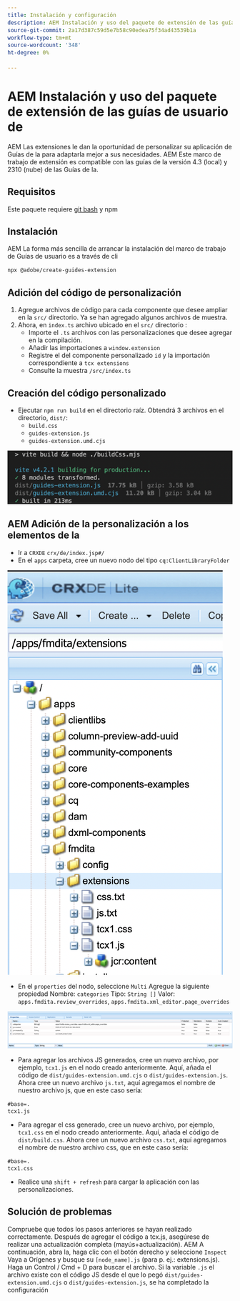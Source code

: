 ```yaml
---
title: Instalación y configuración
description: AEM Instalación y uso del paquete de extensión de las guías de usuario de
source-git-commit: 2a17d387c59d5e7b58c90edea75f34ad43539b1a
workflow-type: tm+mt
source-wordcount: '348'
ht-degree: 0%

---
```



# AEM Instalación y uso del paquete de extensión de las guías de usuario de

AEM Las extensiones le dan la oportunidad de personalizar su aplicación de Guías de la para adaptarla mejor a sus necesidades. AEM Este marco de trabajo de extensión es compatible con las guías de la versión 4.3 (local) y 2310 (nube) de las Guías de la.

## Requisitos 

Este paquete requiere [git bash](https://github.com/git-guides/install-git) y npm

## Instalación

AEM La forma más sencilla de arrancar la instalación del marco de trabajo de Guías de usuario es a través de cli

```bash
npx @adobe/create-guides-extension
```

## Adición del código de personalización

1. Agregue archivos de código para cada componente que desee ampliar en la `src/` directorio. Ya se han agregado algunos archivos de muestra.
2. Ahora, en `index.ts` archivo ubicado en el `src/` directorio :
   - Importe el `.ts` archivos con las personalizaciones que desee agregar en la compilación.
   - Añadir las importaciones a `window.extension`
   - Registre el del componente personalizado `id` y la importación correspondiente a `tcx extensions`
   - Consulte la muestra `/src/index.ts`

## Creación del código personalizado

- Ejecutar `npm run build` en el directorio raíz. Obtendrá 3 archivos en el directorio, `dist/`:
   - `build.css`
   - `guides-extension.js`
   - `guides-extension.umd.cjs`

![Generar salida](./../imgs/build_output.png)

## AEM Adición de la personalización a los elementos de la

- Ir a `CRXDE` `crx/de/index.jsp#/`
- En el `apps` carpeta, cree un nuevo nodo del tipo `cq:ClientLibraryFolder`

![Estructura de carpetas](./../imgs/crxde_folder_structure.png)

- En el `properties` del nodo, seleccione `Multi` Agregue la siguiente propiedad Nombre: `categories`
Tipo: `String []`
Valor: `apps.fmdita.review_overrides`, `apps.fmdita.xml_editor.page_overrides`

![Propiedades de carpeta](./../imgs/crxde_folder_properties.png)

- Para agregar los archivos JS generados, cree un nuevo archivo, por ejemplo, `tcx1.js` en el nodo creado anteriormente. Aquí, añada el código de `dist/guides-extension.umd.cjs` o `dist/guides-extension.js`. Ahora cree un nuevo archivo `js.txt`, aquí agregamos el nombre de nuestro archivo js, que en este caso sería:

```t
#base=.
tcx1.js
```

- Para agregar el css generado, cree un nuevo archivo, por ejemplo, `tcx1.css` en el nodo creado anteriormente. Aquí, añada el código de `dist/build.css`. Ahora cree un nuevo archivo `css.txt`, aquí agregamos el nombre de nuestro archivo css, que en este caso sería:

```t
#base=.
tcx1.css
```

- Realice una `shift + refresh` para cargar la aplicación con las personalizaciones.

## Solución de problemas

Compruebe que todos los pasos anteriores se hayan realizado correctamente.
Después de agregar el código a tcx.js, asegúrese de realizar una actualización completa (mayús+actualización).
AEM A continuación, abra la, haga clic con el botón derecho y seleccione `Inspect`
Vaya a Orígenes y busque su `[node_name].js` (para p. ej.: extensions.js). Haga un Control / Cmd + D para buscar el archivo. Si la variable `.js` el archivo existe con el código JS desde el que lo pegó `dist/guides-extension.umd.cjs` o `dist/guides-extension.js`, se ha completado la configuración
